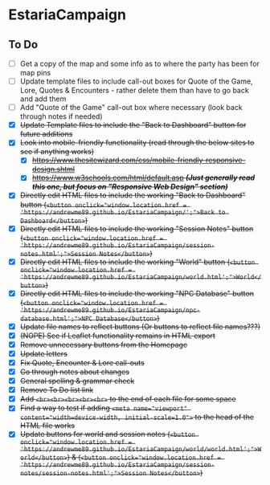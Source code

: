 # EstariaCampaign

## To Do


- [ ] Get a copy of the map and some info as to where the party has been for map pins
- [ ] Update template files to include call-out boxes for Quote of the Game, Lore, Quotes & Encounters - rather delete them than have to go back and add them
- [ ] Add "Quote of the Game" call-out box where necessary (look back through notes if needed)
- [x] ~~Update Template files to include the "Back to Dashboard" button for future additions~~
- [x] ~~Look into mobile-friendly functionality (read through the below sites to see if anything works)~~
  - [x] ~~https://www.thesitewizard.com/css/mobile-friendly-responsive-design.shtml~~
  - [x] ~~https://www.w3schools.com/html/default.asp _**(Just generally read this one, but focus on "Responsive Web Design" section)**_~~
- [x] ~~Directly edit HTML files to include the working "Back to Dashboard" button (`<button onclick="window.location.href = 'https://andrewme89.github.io/EstariaCampaign/';">Back to Dashboard</button>`)~~
- [x] ~~Directly edit HTML files to include the working "Session Notes" button (`<button onclick="window.location.href = 'https://andrewme89.github.io/EstariaCampaign/session-notes.html';">Session Notes</button>`)~~
- [x] ~~Directly edit HTML files to include the working "World" button (`<button onclick="window.location.href = 'https://andrewme89.github.io/EstariaCampaign/world.html';">World</button>`)~~
- [x] ~~Directly edit HTML files to include the working "NPC Database" button (`<button onclick="window.location.href = 'https://andrewme89.github.io/EstariaCampaign/npc-database.html';">NPC Database</button>`)~~
- [x] ~~Update file names to reflect buttons (Or buttons to reflect file names???)~~
- [x] ~~(NOPE) See if Leaflet functionality remains in HTML export~~
- [x] ~~Remove unnecessary buttons from the Homepage~~
- [x] ~~Update letters~~
- [x] ~~Fix Quote, Encounter & Lore call-outs~~
- [x] ~~Go through notes about changes~~
- [x] ~~General spelling & grammar check~~
- [x] ~~Remove To Do list link~~
- [x] ~~Add `<br><br><br><br><br>` to the end of each file for some space~~
- [x] ~~Find a way to test if adding `<meta name="viewport" content="width=device-width, initial-scale=1.0">` to the head of the HTML file works~~
- [x] ~~Update buttons for world and session notes (`<button onclick="window.location.href = 'https://andrewme89.github.io/EstariaCampaign/world/world.html';">World</button>`) & (`<button onclick="window.location.href = 'https://andrewme89.github.io/EstariaCampaign/session-notes/session-notes.html';">Session Notes</button>`)~~
